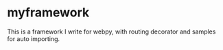 # myframework
This is a framework I write for webpy, with routing decorator and samples for auto importing.
